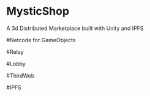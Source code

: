 # MysticShop
A 3d Distributed Marketplace built with Unity and IPFS

#Netcode for GameObjects

#Relay

#Lobby

#ThirdWeb

#IPFS
